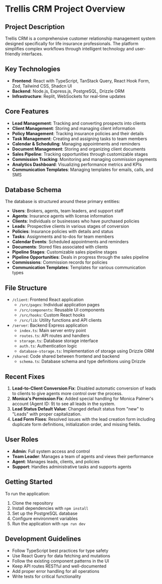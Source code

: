 # Trellis CRM Project Overview

## Project Description

Trellis CRM is a comprehensive customer relationship management system designed specifically for life insurance professionals. The platform simplifies complex workflows through intelligent technology and user-friendly interfaces.

## Key Technologies

- **Frontend**: React with TypeScript, TanStack Query, React Hook Form, Zod, Tailwind CSS, Shadcn UI
- **Backend**: Node.js, Express.js, PostgreSQL, Drizzle ORM
- **Infrastructure**: Replit, WebSockets for real-time updates

## Core Features

- **Lead Management**: Tracking and converting prospects into clients
- **Client Management**: Storing and managing client information
- **Policy Management**: Tracking insurance policies and their details
- **Task Management**: Creating and assigning tasks to team members
- **Calendar & Scheduling**: Managing appointments and reminders
- **Document Management**: Storing and organizing client documents
- **Sales Pipeline**: Tracking opportunities through customizable stages
- **Commission Tracking**: Monitoring and managing commission payments
- **Analytics Dashboard**: Visualizing performance metrics and KPIs
- **Communication Templates**: Managing templates for emails, calls, and SMS

## Database Schema

The database is structured around these primary entities:

- **Users**: Brokers, agents, team leaders, and support staff
- **Agents**: Insurance agents with license information
- **Clients**: Individuals or businesses who have purchased policies
- **Leads**: Prospective clients in various stages of conversion
- **Policies**: Insurance policies with details and status
- **Tasks**: Assignments and to-dos for team members
- **Calendar Events**: Scheduled appointments and reminders
- **Documents**: Stored files associated with clients
- **Pipeline Stages**: Customizable sales pipeline stages
- **Pipeline Opportunities**: Deals in progress through the sales pipeline
- **Commissions**: Commission records for policies
- **Communication Templates**: Templates for various communication types

## File Structure

- `/client`: Frontend React application
  - `/src/pages`: Individual application pages
  - `/src/components`: Reusable UI components
  - `/src/hooks`: Custom React hooks
  - `/src/lib`: Utility functions and API clients
- `/server`: Backend Express application
  - `index.ts`: Main server entry point
  - `routes.ts`: API routes and handlers
  - `storage.ts`: Database storage interface
  - `auth.ts`: Authentication logic
  - `database-storage.ts`: Implementation of storage using Drizzle ORM
- `/shared`: Code shared between frontend and backend
  - `schema.ts`: Database schema and type definitions using Drizzle

## Recent Fixes

1. **Lead-to-Client Conversion Fix**: Disabled automatic conversion of leads to clients to give agents more control over the process.
2. **Monica's Permission Fix**: Added special handling for Monica Palmer's account (Agent ID: 9) to see all leads in the system.
3. **Lead Status Default Value**: Changed default status from "new" to "Leads" with proper capitalization.
4. **Lead Form Fixes**: Resolved issues with the lead creation form including duplicate form definitions, initialization order, and missing fields.

## User Roles

- **Admin**: Full system access and control
- **Team Leader**: Manages a team of agents and views their performance
- **Agent**: Manages leads, clients, and policies
- **Support**: Handles administrative tasks and supports agents

## Getting Started

To run the application:

1. Clone the repository
2. Install dependencies with `npm install`
3. Set up the PostgreSQL database
4. Configure environment variables
5. Run the application with `npm run dev`

## Development Guidelines

- Follow TypeScript best practices for type safety
- Use React Query for data fetching and mutations
- Follow the existing component patterns in the UI
- Keep API routes RESTful and well-documented
- Add proper error handling for all operations
- Write tests for critical functionality
